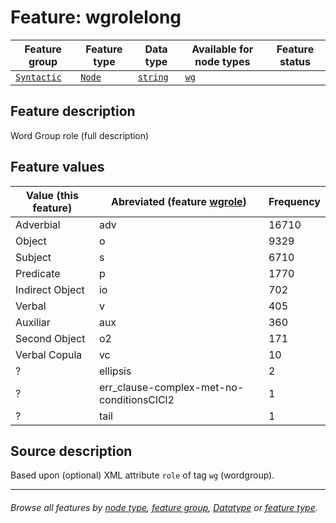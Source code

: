 # Feature: wgrolelong <a name="start"></a>

Feature group | Feature type | Data type | Available for node types | Feature status
---  | --- | --- | --- | ---
[`Syntactic`](featuresbygroup.md#syntactic-features) | [`Node`](featuresbyfeaturetype.md#node-features) | [`string`](featuresbydatatype.md#string-datatype)  | [`wg`](featuresbynodetype.md#word-group-nodes)

## Feature description 

Word Group role (full description)

## Feature values

Value (this feature) | Abreviated (feature [wgrole](wgrole.md#readme)) | Frequency
--- |  --- | ---
Adverbial | adv | 16710
Object |o | 9329
Subject | s | 6710
Predicate | p | 1770
Indirect Object | io | 702
Verbal | v | 405
Auxiliar | aux | 360
Second Object | o2 | 171
Verbal Copula | vc | 10
? | ellipsis | 2
? | err_clause-complex-met-no-conditionsClCl2 | 1
?  | tail | 1


## Source description

Based upon (optional) XML attribute `role` of tag `wg` (wordgroup).

---
###### *Browse all features by [node type](featuresbynodetype.md#readme), [feature group](featuresbygroup.md#readme), [Datatype](featuresbydatatype.md#readme)  or [feature type](featuresbyfeaturetype.md#readme).*
